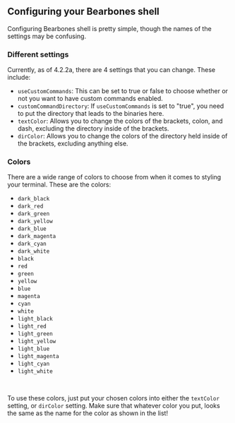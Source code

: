 ## Configuring your Bearbones shell
Configuring Bearbones shell is pretty simple, though the names of the settings may be confusing.

### Different settings
Currently, as of 4.2.2a, there are 4 settings that you can change.
These include:
- ```useCustomCommands```:        This can be set to true or false to choose whether or not you want to have custom commands enabled.
- ```customCommandDirectory```:   If ```useCustomCommands``` is set to "true", you need to put the directory that leads to the binaries here.
- ```textColor```:                Allows you to change the colors of the brackets, colon, and dash, excluding the directory inside of the brackets.
- ```dirColor```:                 Allows you to change the colors of the directory held inside of the brackets, excluding anything else.

### Colors
There are a wide range of colors to choose from when it comes to styling your terminal.
These are the colors:
- ```dark_black```
- ```dark_red```
- ```dark_green```
- ```dark_yellow```
- ```dark_blue```
- ```dark_magenta```
- ```dark_cyan```
- ```dark_white```
- ```black```
- ```red```
- ```green```
- ```yellow```
- ```blue```
- ```magenta```
- ```cyan```
- ```white```
- ```light_black```
- ```light_red```
- ```light_green```
- ```light_yellow```
- ```light_blue```
- ```light_magenta```
- ```light_cyan```
- ```light_white```

<br>

To use these colors, just put your chosen colors into either the ```textColor``` setting, or ```dirColor``` setting. Make sure that whatever color you put, looks the same as the name for the color as shown in the list!